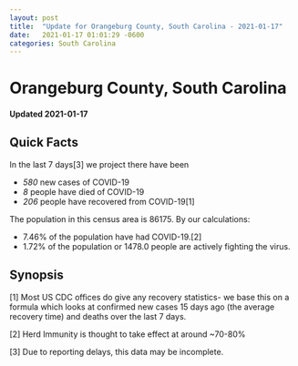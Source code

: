 ```yaml
---
layout: post
title:  "Update for Orangeburg County, South Carolina - 2021-01-17"
date:   2021-01-17 01:01:29 -0600
categories: South Carolina
---
```


# Orangeburg County, South Carolina
#### Updated 2021-01-17

## Quick Facts

In the last 7 days[3] we project there have been
- *580* new cases of COVID-19
- *8* people have died of COVID-19
- *206* people have recovered from COVID-19[1]

The population in this census area is 86175. By our calculations:
- 7.46% of the population have had COVID-19.[2]
- 1.72% of the population or 1478.0 people are actively fighting the virus.

## Synopsis




[1] Most US CDC offices do give any recovery statistics- we base this on a formula which looks at confirmed new cases
15 days ago (the average recovery time) and deaths over the last 7 days.

[2] Herd Immunity is thought to take effect at around ~70-80%

[3] Due to reporting delays, this data may be incomplete.
 
    